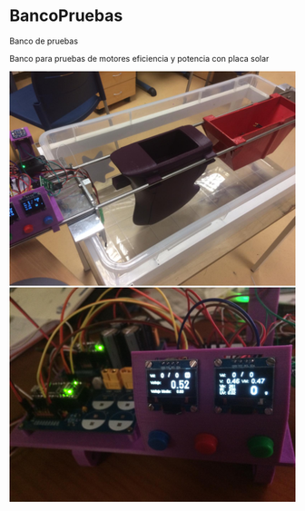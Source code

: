 # BancoPruebas
Banco de pruebas

Banco para pruebas de motores eficiencia y potencia con placa solar


![alt text](https://github.com/AmigusLabs/BancoPruebas/blob/master/jpgs/banco_pruebas_1.jpeg)
![alt text](https://github.com/AmigusLabs/BancoPruebas/blob/master/jpgs/banco_pruebas_2.jpeg)
